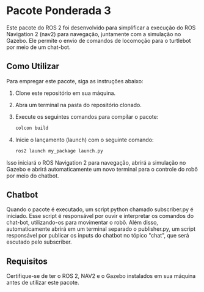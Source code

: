 # Pacote Ponderada 3

Este pacote do ROS 2 foi desenvolvido para simplificar a execução do ROS Navigation 2 (nav2) para navegação, juntamente com a simulação no Gazebo. Ele permite o envio de comandos de locomoção para o turtlebot por meio de um chat-bot.

## Como Utilizar

Para empregar este pacote, siga as instruções abaixo:

1. Clone este repositório em sua máquina.

2. Abra um terminal na pasta do repositório clonado.

3. Execute os seguintes comandos para compilar o pacote:

    ```bash
    colcon build
    ```

4. Inicie o lançamento (launch) com o seguinte comando:

    ```bash
    ros2 launch my_package launch.py
    ```

Isso iniciará o ROS Navigation 2 para navegação, abrirá a simulação no Gazebo e abrirá automaticamente um novo terminal para o controle do robô por meio do chatbot.

## Chatbot

Quando o pacote é executado, um script python chamado subscriber.py é iniciado. Esse script é responsável por ouvir e interpretar os comandos do chat-bot, utilizando-os para movimentar o robô. Além disso, automaticamente abrirá em um terminal separado o publisher.py, um script responsável por publicar os inputs do chatbot no tópico "chat", que será escutado pelo subscriber.

## Requisitos

Certifique-se de ter o ROS 2, NAV2 e o Gazebo instalados em sua máquina antes de utilizar este pacote.
